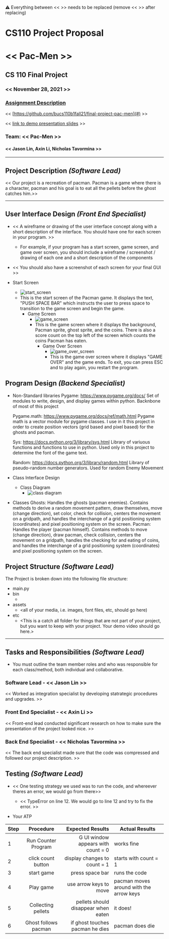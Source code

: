 :warning: Everything between << >> needs to be replaced (remove << >> after replacing)
# CS110 Project Proposal
# << Pac-Men >>
## CS 110 Final Project
### << November 28, 2021 >>
### [Assignment Description](https://docs.google.com/document/d/1H4R6yLL7som1lglyXWZ04RvTp_RvRFCCBn6sqv-82ps/edit#)

<< [https://github.com/bucs110b1fall21/final-project-pac-men](#) >>

<< [link to demo presentation slides](#) >>

### Team: << Pac-Men >>
#### << Jason Lin, Axin Li, Nicholas Tavormina >>

***

## Project Description *(Software Lead)*
<< Our project is a recreation of pacman. Pacman is a game where there is a character, pacman and his goal is to eat all the pellets before the ghost catches him.>>

***    

## User Interface Design *(Front End Specialist)*
* << A wireframe or drawing of the user interface concept along with a short description of the interface. You should have one for each screen in your program. >>
    * For example, if your program has a start screen, game screen, and game over screen, you should include a wireframe / screenshot / drawing of each one and a short description of the components
* << You should also have a screenshot of each screen for your final GUI >>

* Start Screen
  * ![start_screen](assets/start_screen.png)
  * This is the start screen of the Pacman game. It displays the text, "PUSH SPACE BAR" which instructs the user to press space to transition to the game screen and begin the game. 
    * Game Screen
      * ![game_screen](assets/game_screen.png)
      * This is the game screen where it displays the background, Pacman sprite, ghost sprite, and the coins. There is also a score count on the top left of the screen which counts the coins Pacman has eaten. 
        * Game Over Screen
            * ![game_over_screen](assets/game_over_screen.png)
            * This is the game over screen where it displays "GAME OVER" and the game ends. To exit, you can press ESC and to play again, you restart the program.

## Program Design *(Backend Specialist)*
* Non-Standard libraries 
    Pygame: https://www.pygame.org/docs/
    Set of modules to write, design, and display games within python. Backnbone of most of this project

    Pygame.math: https://www.pygame.org/docs/ref/math.html
    Pygame math is a vector module for pygame classes. I use in it this project in order to create position vectors (grid based and pixel based) for the ghosts and pacman.

    Sys: https://docs.python.org/3/library/sys.html
    Library of variuous functions and functions to use in python. Used only in this project to determine the font of the game text.

    Random: https://docs.python.org/3/library/random.html
    Library of pseudo-random number generators. Used for random Enemy Movement

* Class Interface Design
    * Class Diagram
        * ![class diagram](assets/class_diagram.jpg)
        
* Classes
    Ghosts: Handles the ghosts (pacman enemies). Contains methods to derive a random movement pattern, draw themselves, move (change direction), set color, check for collision, centers the movement on a gridpath, and handles the interchange of a grid positioning system (coordinates) and pixel positioning system on the screen.
    Pacman: Handles the player (pacman himself). Contains methods to move (change direction), draw pacman, check collision, centers the movement on a gridpath, handles the checking for and eating of coins, and handles the interchange of a grid positioning system (coordinates) and pixel positioning system on the screen.

## Project Structure *(Software Lead)*

The Project is broken down into the following file structure:
* main.py
* bin
    * <all of your python files should go here>
* assets
    * <all of your media, i.e. images, font files, etc, should go here)
* etc
    * <This is a catch all folder for things that are not part of your project, but you want to keep with your project. Your demo video should go here.>

***

## Tasks and Responsibilities *(Software Lead)*
* You must outline the team member roles and who was responsible for each class/method, both individual and collaborative.

### Software Lead - << Jason Lin >>

<< Worked as integration specialist by developing statrategic procedures and upgrades. >>

### Front End Specialist - << Axin Li >>

<< Front-end lead conducted significant research on how to make sure the presentation of the project looked nice. >>

### Back End Specialist - << Nicholas Tavormina >>

<< The back end specialist made sure that the code was compressed and followed our project description. >>

## Testing *(Software Lead)*
* << One testing strategy we used was to run the code, and whereever theres an error, we would go from there>>
    * << TypeError on line 12. We would go to line 12 and try to fix the error. >>

* Your ATP

| Step                  | Procedure     | Expected Results  | Actual Results |
| ----------------------|:-------------:| -----------------:| -------------- |
|  1  | Run Counter Program  | G UI window appears with count = 0| works fine|
|  2  | click count button  | display changes to count = 1  |starts with count = 1|
|  3  | start game        |press space bar|  runs the code |
|  4  | Play game|use arrow keys to move|pacman moves around with the arrow keys|
|  5  | Collecting pellets | pellets should disappear when eaten| it does! |
|  6  | Ghost follows pacman| if ghost touches pacman he dies| pacman does die|

 
